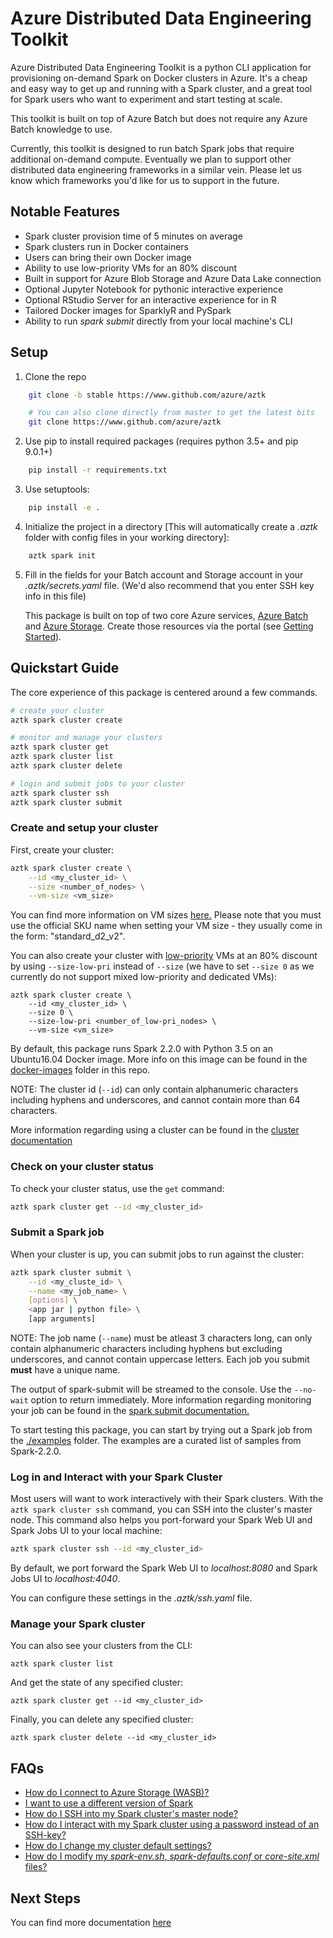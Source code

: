 # Azure Distributed Data Engineering Toolkit
Azure Distributed Data Engineering Toolkit is a python CLI application for provisioning on-demand Spark on Docker clusters in Azure. It's a cheap and easy way to get up and running with a Spark cluster, and a great tool for Spark users who want to experiment and start testing at scale.

This toolkit is built on top of Azure Batch but does not require any Azure Batch knowledge to use.

Currently, this toolkit is designed to run batch Spark jobs that require additional on-demand compute. Eventually we plan to support other distributed data engineering frameworks in a similar vein. Please let us know which frameworks you'd like for us to support in the future.

## Notable Features
- Spark cluster provision time of 5 minutes on average
- Spark clusters run in Docker containers
- Users can bring their own Docker image
- Ability to use low-priority VMs for an 80% discount
- Built in support for Azure Blob Storage and Azure Data Lake connection
- Optional Jupyter Notebook for pythonic interactive experience
- Optional RStudio Server for an interactive experience for in R
- Tailored Docker images for SparklyR and PySpark
- Ability to run _spark submit_ directly from your local machine's CLI

## Setup
1. Clone the repo
```bash
    git clone -b stable https://www.github.com/azure/aztk

    # You can also clone directly from master to get the latest bits
    git clone https://www.github.com/azure/aztk
```
2. Use pip to install required packages (requires python 3.5+ and pip 9.0.1+)
```bash
    pip install -r requirements.txt
```
3. Use setuptools:
```bash
    pip install -e .
```
4. Initialize the project in a directory [This will automatically create a *.aztk* folder with config files in your working directory]:
```bash
    aztk spark init
```
5. Fill in the fields for your Batch account and Storage account in your *.aztk/secrets.yaml* file. (We'd also recommend that you enter SSH key info in this file)

   This package is built on top of two core Azure services, [Azure Batch](https://azure.microsoft.com/en-us/services/batch/) and [Azure Storage](https://azure.microsoft.com/en-us/services/storage/). Create those resources via the portal (see [Getting Started](./docs/00-getting-started.md)).

## Quickstart Guide

The core experience of this package is centered around a few commands.

```sh
# create your cluster
aztk spark cluster create
```
```sh
# monitor and manage your clusters
aztk spark cluster get
aztk spark cluster list
aztk spark cluster delete
```
```sh
# login and submit jobs to your cluster
aztk spark cluster ssh
aztk spark cluster submit
```

### Create and setup your cluster

First, create your cluster:
```bash
aztk spark cluster create \
    --id <my_cluster_id> \
    --size <number_of_nodes> \
    --vm-size <vm_size>
```
You can find more information on VM sizes [here.](https://docs.microsoft.com/en-us/azure/virtual-machines/linux/sizes) Please note that you must use the official SKU name when setting your VM size - they usually come in the form: "standard_d2_v2".

You can also create your cluster with [low-priority](https://docs.microsoft.com/en-us/azure/batch/batch-low-pri-vms) VMs at an 80% discount by using `--size-low-pri` instead of `--size` (we have to set `--size 0` as we currently do not support mixed low-priority and dedicated VMs):
```
aztk spark cluster create \
    --id <my_cluster_id> \
    --size 0 \
    --size-low-pri <number_of_low-pri_nodes> \
    --vm-size <vm_size>
```

By default, this package runs Spark 2.2.0 with Python 3.5 on an Ubuntu16.04 Docker image. More info on this image can be found in the [docker-images](/docker-image) folder in this repo.

NOTE: The cluster id (`--id`) can only contain alphanumeric characters including hyphens and underscores, and cannot contain more than 64 characters.

More information regarding using a cluster can be found in the [cluster documentation](./docs/10-clusters.md)

### Check on your cluster status
To check your cluster status, use the `get` command:
```bash
aztk spark cluster get --id <my_cluster_id>
```

### Submit a Spark job

When your cluster is up, you can submit jobs to run against the cluster:
```bash
aztk spark cluster submit \
    --id <my_cluste_id> \
    --name <my_job_name> \
    [options] \
    <app jar | python file> \
    [app arguments]
```
NOTE: The job name (`--name`) must be atleast 3 characters long, can only contain alphanumeric characters including hyphens but excluding underscores, and cannot contain uppercase letters. Each job you submit **must** have a unique name.

The output of spark-submit will be streamed to the console. Use the `--no-wait` option to return immediately. More information regarding monitoring your job can be found in the [spark submit documentation.](./docs/20-spark-submit.md)

To start testing this package, you can start by trying out a Spark job from the [./examples](./examples) folder. The examples are a curated list of samples from Spark-2.2.0.

### Log in and Interact with your Spark Cluster
Most users will want to work interactively with their Spark clusters. With the `aztk spark cluster ssh` command, you can SSH into the cluster's master node. This command also helps you port-forward your Spark Web UI and Spark Jobs UI to your local machine:
```bash
aztk spark cluster ssh --id <my_cluster_id>
```
By default, we port forward the Spark Web UI to *localhost:8080* and Spark Jobs UI to *localhost:4040*.

You can configure these settings in the *.aztk/ssh.yaml* file.

### Manage your Spark cluster

You can also see your clusters from the CLI:
```
aztk spark cluster list
```

And get the state of any specified cluster:
```
aztk spark cluster get --id <my_cluster_id>
```

Finally, you can delete any specified cluster:
```
aztk spark cluster delete --id <my_cluster_id>
```

## FAQs
- [How do I connect to Azure Storage (WASB)?](./docs/30-cloud-storage.md)
- [I want to use a different version of Spark](./docs/12-docker-image.md)
- [How do I SSH into my Spark cluster's master node?](./docs/10-clusters.md#ssh-and-port-forwarding)
- [How do I interact with my Spark cluster using a password instead of an SSH-key?](./docs/10-clusters.md#interactive-mode)
- [How do I change my cluster default settings?](./docs/13-configuration.md)
- [How do I modify my *spark-env.sh*, *spark-defaults.conf* or *core-site.xml* files?](./docs/13-configuration.md)

## Next Steps
You can find more documentation [here](./docs)
